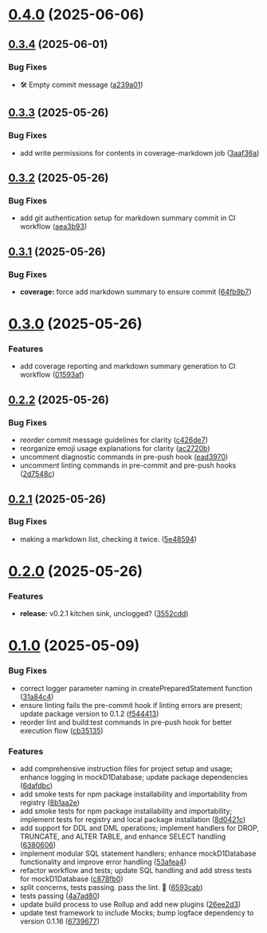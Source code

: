 # [0.4.0](https://github.com/variablesoftware/mock-d1/compare/v0.3.4...v0.4.0) (2025-06-06)

## [0.3.4](https://github.com/variablesoftware/mock-d1/compare/v0.3.3...v0.3.4) (2025-06-01)


### Bug Fixes

* 🛠️ Empty commit message ([a239a01](https://github.com/variablesoftware/mock-d1/commit/a239a016d76f097fd2697f5de18cfc76fa7267c7))

## [0.3.3](https://github.com/variablesoftware/mock-d1/compare/v0.3.2...v0.3.3) (2025-05-26)


### Bug Fixes

* add write permissions for contents in coverage-markdown job ([3aaf36a](https://github.com/variablesoftware/mock-d1/commit/3aaf36a75b302d11f516d5b376a3022ecd7b44d1))

## [0.3.2](https://github.com/variablesoftware/mock-d1/compare/v0.3.1...v0.3.2) (2025-05-26)


### Bug Fixes

* add git authentication setup for markdown summary commit in CI workflow ([aea3b93](https://github.com/variablesoftware/mock-d1/commit/aea3b938c8e3d97d6bfb9e2abb7e7d0680b661b1))

## [0.3.1](https://github.com/variablesoftware/mock-d1/compare/v0.3.0...v0.3.1) (2025-05-26)


### Bug Fixes

* **coverage:** force add markdown summary to ensure commit ([64fb9b7](https://github.com/variablesoftware/mock-d1/commit/64fb9b76d7b846b4df45462f4a41cdf41804a109))

# [0.3.0](https://github.com/variablesoftware/mock-d1/compare/v0.2.2...v0.3.0) (2025-05-26)


### Features

* add coverage reporting and markdown summary generation to CI workflow ([01593af](https://github.com/variablesoftware/mock-d1/commit/01593af623a1701bba8de7aa906d409d8b5a78e2))

## [0.2.2](https://github.com/variablesoftware/mock-d1/compare/v0.2.1...v0.2.2) (2025-05-26)


### Bug Fixes

* reorder commit message guidelines for clarity ([c426de7](https://github.com/variablesoftware/mock-d1/commit/c426de714f3369fdbbe6fa5ee3d7c31a4fa279bd))
* reorganize emoji usage explanations for clarity ([ac2720b](https://github.com/variablesoftware/mock-d1/commit/ac2720bd9b7080e54211139cb4f078d52e26ab27))
* uncomment diagnostic commands in pre-push hook ([ead3970](https://github.com/variablesoftware/mock-d1/commit/ead3970ad7a4dcdca443dd6aa597b0002dde2fff))
* uncomment linting commands in pre-commit and pre-push hooks ([2d7548c](https://github.com/variablesoftware/mock-d1/commit/2d7548cda75323c16b568db0cfcf0fe57346019b))

## [0.2.1](https://github.com/variablesoftware/mock-d1/compare/v0.2.0...v0.2.1) (2025-05-26)


### Bug Fixes

* making a markdown list, checking it twice. ([5e48594](https://github.com/variablesoftware/mock-d1/commit/5e48594729c4289efed7a412b84642b5646bbf6c))

# [0.2.0](https://github.com/variablesoftware/mock-d1/compare/v0.1.11...v0.2.0) (2025-05-26)


### Features

* **release:** v0.2.1 kitchen sink, unclogged? ([3552cdd](https://github.com/variablesoftware/mock-d1/commit/3552cdd7cc6c9dd14ab3b0e8246ce1503da327ef))

# [0.1.0](https://github.com/variablesoftware/mock-d1/compare/v0.0.1...v0.1.0) (2025-05-09)


### Bug Fixes

* correct logger parameter naming in createPreparedStatement function ([31a84c4](https://github.com/variablesoftware/mock-d1/commit/31a84c432eabc3b18d3e7f7d933ced21deebf106))
* ensure linting fails the pre-commit hook if linting errors are present; update package version to 0.1.2 ([f544413](https://github.com/variablesoftware/mock-d1/commit/f54441372742af227bc72ef61b46006ea9812196))
* reorder lint and build:test commands in pre-push hook for better execution flow ([cb35135](https://github.com/variablesoftware/mock-d1/commit/cb351355f8eae699e7286d71fca6daf4cc19024e))


### Features

* add comprehensive instruction files for project setup and usage; enhance logging in mockD1Database; update package dependencies ([6dafdbc](https://github.com/variablesoftware/mock-d1/commit/6dafdbcabb326ad7c406b753df1182df5fe2d175))
* add smoke tests for npm package installability and importability from registry ([8b1aa2e](https://github.com/variablesoftware/mock-d1/commit/8b1aa2e34667260cc264a095a3cb8262ca1a4078))
* add smoke tests for npm package installability and importability; implement tests for registry and local package installation ([8d0421c](https://github.com/variablesoftware/mock-d1/commit/8d0421c578c3155ddfe81a6683ef48b258bcbcdd))
* add support for DDL and DML operations; implement handlers for DROP, TRUNCATE, and ALTER TABLE, and enhance SELECT handling ([6380606](https://github.com/variablesoftware/mock-d1/commit/63806063017026d05966ad575786fe4443381748))
* implement modular SQL statement handlers; enhance mockD1Database functionality and improve error handling ([53afea4](https://github.com/variablesoftware/mock-d1/commit/53afea43fb056511a24edc488528badb89df31ae))
* refactor workflow and tests; update SQL handling and add stress tests for mockD1Database ([c878fb0](https://github.com/variablesoftware/mock-d1/commit/c878fb0d9fd10c35f90f41096ea9205cb75d1109))
* split concerns, tests passing. pass the lint. 🧶 ([6593cab](https://github.com/variablesoftware/mock-d1/commit/6593cab166709aeff687eb1db086b536136fa32b))
* tests passing ([4a7ad80](https://github.com/variablesoftware/mock-d1/commit/4a7ad8062147a1a9627c45a7d847dd858c1cf6ba))
* update build process to use Rollup and add new plugins ([26ee2d3](https://github.com/variablesoftware/mock-d1/commit/26ee2d305e546510a69152f06f48c734dca8f319))
* update test framework to include Mocks; bump logface dependency to version 0.1.16 ([6739677](https://github.com/variablesoftware/mock-d1/commit/6739677c446b65245301e19db1e37e46480f0719))
